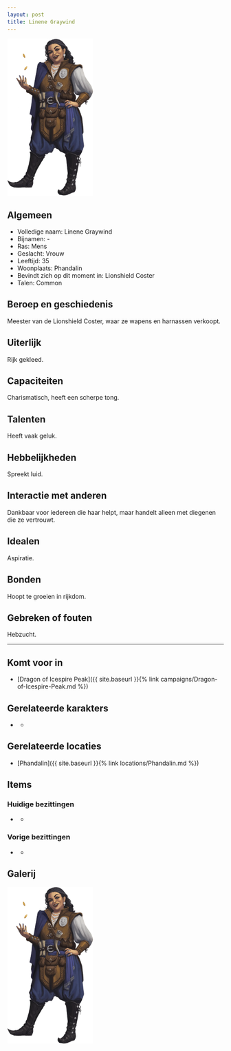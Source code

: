 ```yaml
---
layout: post
title: Linene Graywind
---
```


<img src="../images/Linene Graywind.png" alt="Linene Graywind" width=200>

## Algemeen
* Volledige naam: Linene Graywind
* Bijnamen: -
* Ras: Mens
* Geslacht: Vrouw
* Leeftijd: 35
* Woonplaats: Phandalin
* Bevindt zich op dit moment in: Lionshield Coster
* Talen: Common

## Beroep en geschiedenis
Meester van de Lionshield Coster, waar ze wapens en harnassen verkoopt.

## Uiterlijk
Rijk gekleed.

## Capaciteiten
Charismatisch, heeft een scherpe tong.

## Talenten
Heeft vaak geluk.

## Hebbelijkheden
Spreekt luid.

## Interactie met anderen
Dankbaar voor iedereen die haar helpt, maar handelt alleen met diegenen die ze vertrouwt.

## Idealen
Aspiratie.

## Bonden
Hoopt te groeien in rijkdom.

## Gebreken of fouten
Hebzucht.

---

## Komt voor in
* [Dragon of Icespire Peak]({{ site.baseurl }}{% link campaigns/Dragon-of-Icespire-Peak.md %})

## Gerelateerde karakters
* -

## Gerelateerde locaties
* [Phandalin]({{ site.baseurl }}{% link locations/Phandalin.md %})

## Items

### Huidige bezittingen
* -

### Vorige bezittingen
* -

## Galerij
<img src="../images/Linene Graywind.png" alt="Linene Graywind" width=200>
